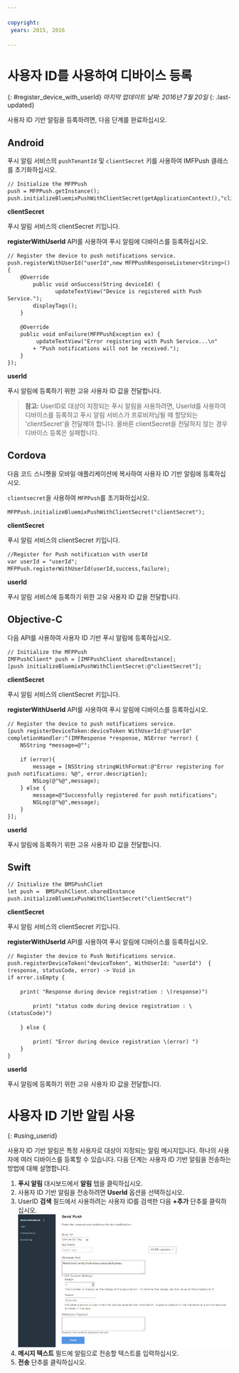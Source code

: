 ```yaml
---

copyright:
 years: 2015, 2016

---
```



# 사용자 ID를 사용하여 디바이스 등록
{: #register_device_with_userId}
*마지막 업데이트 날짜: 2016년 7월 20일*
{: .last-updated}

사용자 ID 기반 알림을 등록하려면, 다음 단계를 완료하십시오. 

## Android
 
푸시 알림 서비스의 `pushTenantId` 및 `clientSecret` 키를 사용하여 IMFPush 클래스를 초기화하십시오. 

```
// Initialize the MFPPush
push = MFPPush.getInstance();
push.initializeBluemixPushWithClientSecret(getApplicationContext(),"clientSecret");
```

**clientSecret** 

푸시 알림 서비스의 clientSecret 키입니다. 


**registerWithUserId** API를 사용하여 푸시 알림에 디바이스를 등록하십시오. 

```
// Register the device to push notifications service.
push.registerWithUserId("userId",new MFPPushResponseListener<String>() {
    @Override
	    public void onSuccess(String deviceId) {
	           updateTextView("Device is registered with Push Service.");
        displayTags();
    }

    @Override
    public void onFailure(MFPPushException ex) {
         updateTextView("Error registering with Push Service...\n"
        + "Push notifications will not be received.");
    }
});
```

**userId** 

푸시 알림에 등록하기 위한 고유 사용자 ID 값을 전달합니다. 

>**참고:** UserID로 대상이 지정되는 푸시 알림을 사용하려면, UserId를 사용하여 디바이스를 등록하고 푸시 알림 서비스가 프로비저닝될 때 할당되는 'clientSecret'을 전달해야 합니다. 올바른 clientSecret을 전달하지 않는 경우 디바이스 등록은 실패합니다.


## Cordova

다음 코드 스니펫을 모바일 애플리케이션에 복사하여 사용자 ID 기반 알림에 등록하십시오. 

`clientsecret`을 사용하여 `MFPPush`를 초기화하십시오.  

```
MFPPush.initializeBluemixPushWithClientSecret("clientSecret");
```

**clientSecret** 

푸시 알림 서비스의 clientSecret 키입니다. 

```
//Register for Push notification with userId
var userId = "userId";
MFPPush.registerWithUserId(userId,success,failure);
```
**userId** 

푸시 알림 서비스에 등록하기 위한 고유 사용자 ID 값을 전달합니다. 


## Objective-C


다음 API를 사용하여 사용자 ID 기반 푸시 알림에 등록하십시오. 


```
// Initialize the MFPPush
IMFPushClient* push = [IMFPushClient sharedInstance];
[push initializeBluemixPushWithClientSecret:@"clientSecret"];
```

**clientSecret** 

푸시 알림 서비스의 clientSecret 키입니다. 


**registerWithUserId** API를 사용하여 푸시 알림에 디바이스를 등록하십시오. 


```
// Register the device to push notifications service.
[push registerDeviceToken:deviceToken WithUserId:@"userId" completionHandler:^(IMFResponse *response, NSError *error) {
    NSString *message=@"";
    
	if (error){
        message = [NSString stringWithFormat:@"Error registering for push notifications: %@", error.description];
        NSLog(@"%@",message);
    } else {
        message=@"Successfully registered for push notifications";
        NSLog(@"%@",message);
    }
}];
```


**userId** 

푸시 알림에 등록하기 위한 고유 사용자 ID 값을 전달합니다. 

## Swift

```
// Initialize the BMSPushCliet
let push =  BMSPushClient.sharedInstance
push.initializeBluemixPushWithClientSecret("clientSecret")
```

**clientSecret** 

푸시 알림 서비스의 clientSecret 키입니다. 

**registerWithUserId** API를 사용하여 푸시 알림에 디바이스를 등록하십시오. 

```
// Register the device to Push Notifications service.
push.registerDeviceToken("deviceToken", WithUserId: "userId")  { (response, statusCode, error) -> Void in
if error.isEmpty {

    print( "Response during device registration : \(response)")

        print( "status code during device registration : \(statusCode)")

    } else {

        print( "Error during device registration \(error) ")
    }
}
```

**userId** 

푸시 알림에 등록하기 위한 고유 사용자 ID 값을 전달합니다. 


# 사용자 ID 기반 알림 사용
{: #using_userid}


사용자 ID 기반 알림은 특정 사용자로 대상이 지정되는 알림 메시지입니다. 하나의 사용자에 여러 디바이스를 등록할 수 있습니다. 다음 단계는 사용자 ID 기반 알림을 전송하는 방법에 대해 설명합니다.  

1. **푸시 알림** 대시보드에서 **알림** 탭을 클릭하십시오. 
1. 사용자 ID 기반 알림을 전송하려면 **UserId** 옵션을 선택하십시오. 
1. UserID **검색** 필드에서 사용하려는 사용자 ID를 검색한 다음 **+추가** 단추를 클릭하십시오. ![알림 화면](images/tag_notification.jpg)
1. **메시지 텍스트** 필드에 알림으로 전송할 텍스트를 입력하십시오. 
1. **전송** 단추를 클릭하십시오. 
